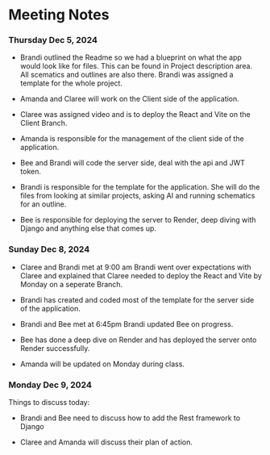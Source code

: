 # Meeting Notes

### Thursday Dec 5, 2024

- Brandi outlined the Readme so we had a blueprint on what the app would look like for files.  This can be found in Project description area.  All scematics and outlines are also there.  Brandi was assigned a template for the whole project.

- Amanda and Claree will work on the Client side of the application.

- Claree was assigned video and is to deploy the React and Vite on the Client Branch.

- Amanda is responsible for the management of the client side of the application.

- Bee and Brandi will code the server side, deal with the api and JWT token.

- Brandi is responsible for the template for the application.  She will do the files from looking at similar projects, asking AI and running schematics for an outline.

- Bee is responsible for deploying the server to Render, deep diving with Django and anything else that comes up. 


### Sunday Dec 8, 2024

- Claree and Brandi met at 9:00 am 
Brandi went over expectations with Claree and explained that Claree needed to deploy the React and Vite by Monday on a seperate Branch.

- Brandi has created and coded most of the template for the server side of the application.

- Brandi and Bee met at 6:45pm Brandi updated Bee on progress.

- Bee has done a deep dive on Render and has deployed the server onto Render successfully.

- Amanda will be updated on Monday during class.

### Monday Dec 9, 2024

Things to discuss today:

- Brandi and Bee need to discuss how to add the Rest framework to Django 

- Claree and Amanda will discuss their plan of action.

